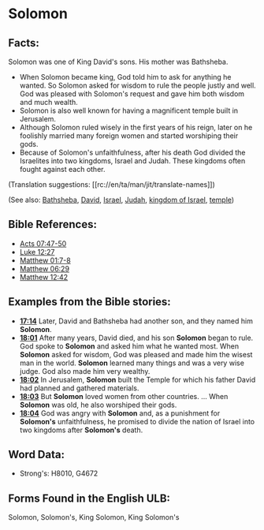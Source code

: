 # Solomon

## Facts:

Solomon was one of King David's sons. His mother was Bathsheba.

* When Solomon became king, God told him to ask for anything he wanted. So Solomon asked for wisdom to rule the people justly and well. God was pleased with Solomon's request and gave him both wisdom and much wealth.
* Solomon is also well known for having a magnificent temple built in Jerusalem.
* Although Solomon ruled wisely in the first years of his reign, later on he foolishly married many foreign women and started worshiping their gods.
* Because of Solomon's unfaithfulness, after his death God divided the Israelites into two kingdoms, Israel and Judah. These kingdoms often fought against each other.

(Translation suggestions: [[rc://en/ta/man/jit/translate-names]])

(See also: [Bathsheba](../names/bathsheba.md), [David](../names/david.md), [Israel](../kt/israel.md), [Judah](../names/kingdomofjudah.md), [kingdom of Israel](../names/kingdomofisrael.md), [temple](../kt/temple.md))

## Bible References:

* [Acts 07:47-50](rc://en/tn/help/act/07/47)
* [Luke 12:27](rc://en/tn/help/luk/12/27)
* [Matthew 01:7-8](rc://en/tn/help/mat/01/07)
* [Matthew 06:29](rc://en/tn/help/mat/06/29)
* [Matthew 12:42](rc://en/tn/help/mat/12/42)

## Examples from the Bible stories:

* __[17:14](rc://en/tn/help/obs/17/14)__ Later, David and Bathsheba had another son, and they named him __Solomon__.
* __[18:01](rc://en/tn/help/obs/18/01)__ After many years, David died, and his son __Solomon__ began to rule. God spoke to __Solomon__ and asked him what he wanted most. When __Solomon__ asked for wisdom, God was pleased and made him the wisest man in the world. __Solomon__ learned many things and was a very wise judge. God also made him very wealthy.
* __[18:02](rc://en/tn/help/obs/18/02)__ In Jerusalem, __Solomon__ built the Temple for which his father David had planned and gathered materials.
* __[18:03](rc://en/tn/help/obs/18/03)__ But __Solomon__ loved women from other countries. ... When __Solomon__ was old, he also worshiped their gods.
* __[18:04](rc://en/tn/help/obs/18/04)__ God was angry with __Solomon__ and, as a punishment for __Solomon's__ unfaithfulness, he promised to divide the nation of Israel into two kingdoms after __Solomon's__ death.

## Word Data:

* Strong's: H8010, G4672

## Forms Found in the English ULB:

Solomon, Solomon's, King Solomon, King Solomon's
